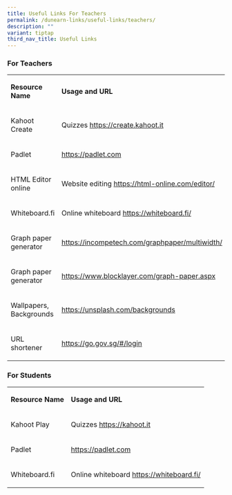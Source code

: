 ```yaml
---
title: Useful Links For Teachers
permalink: /dunearn-links/useful-links/teachers/
description: ""
variant: tiptap
third_nav_title: Useful Links
---
```

<h3>For Teachers</h3>
<p></p>
<table>
<tbody>
<tr>
<td rowspan="1" colspan="1">
<p><strong>Resource Name</strong>
</p>
</td>
<td rowspan="1" colspan="1">
<p><strong>Usage and URL</strong>
</p>
</td>
</tr>
<tr>
<td rowspan="1" colspan="1">
<p>Kahoot Create</p>
</td>
<td rowspan="1" colspan="1">
<p>Quizzes <a href="https://create.kahoot.it" rel="noopener noreferrer nofollow" target="_blank">https://create.kahoot.it</a>
</p>
</td>
</tr>
<tr>
<td rowspan="1" colspan="1">
<p>Padlet</p>
</td>
<td rowspan="1" colspan="1">
<p><a href="https://padlet.com" rel="noopener noreferrer nofollow" target="_blank">https://padlet.com</a>
</p>
</td>
</tr>
<tr>
<td rowspan="1" colspan="1">
<p>HTML Editor online</p>
</td>
<td rowspan="1" colspan="1">
<p>Website editing <a href="https://html-online.com/editor/" rel="noopener noreferrer nofollow" target="_blank">https://html-online.com/editor/</a>
</p>
</td>
</tr>
<tr>
<td rowspan="1" colspan="1">
<p>Whiteboard.fi</p>
</td>
<td rowspan="1" colspan="1">
<p>Online whiteboard <a href="https://whiteboard.fi/" rel="noopener noreferrer nofollow" target="_blank">https://whiteboard.fi/</a>
</p>
</td>
</tr>
<tr>
<td rowspan="1" colspan="1">
<p>Graph paper generator</p>
</td>
<td rowspan="1" colspan="1">
<p><a href="https://incompetech.com/graphpaper/multiwidth/" rel="noopener noreferrer nofollow" target="_blank">https://incompetech.com/graphpaper/multiwidth/</a>
</p>
</td>
</tr>
<tr>
<td rowspan="1" colspan="1">
<p>Graph paper generator</p>
</td>
<td rowspan="1" colspan="1">
<p><a href="https://www.blocklayer.com/graph-paper.aspx" rel="noopener noreferrer nofollow" target="_blank">https://www.blocklayer.com/graph-paper.aspx</a>
</p>
</td>
</tr>
<tr>
<td rowspan="1" colspan="1">
<p>Wallpapers, Backgrounds</p>
</td>
<td rowspan="1" colspan="1">
<p><a href="https://unsplash.com/backgrounds" rel="noopener noreferrer nofollow" target="_blank">https://unsplash.com/backgrounds</a>
</p>
</td>
</tr>
<tr>
<td rowspan="1" colspan="1">
<p>URL shortener</p>
</td>
<td rowspan="1" colspan="1">
<p><a href="https://go.gov.sg/#/login" rel="noopener noreferrer nofollow" target="_blank">https://go.gov.sg/#/login</a>
</p>
</td>
</tr>
</tbody>
</table>
<h3>For Students</h3>
<table>
<tbody>
<tr>
<td rowspan="1" colspan="1">
<p><strong>Resource Name</strong>
</p>
</td>
<td rowspan="1" colspan="1">
<p><strong>Usage and URL</strong>
</p>
</td>
</tr>
<tr>
<td rowspan="1" colspan="1">
<p>Kahoot Play</p>
</td>
<td rowspan="1" colspan="1">
<p>Quizzes <a href="https://kahoot.it" rel="noopener noreferrer nofollow" target="_blank">https://kahoot.it</a>
</p>
</td>
</tr>
<tr>
<td rowspan="1" colspan="1">
<p>Padlet</p>
</td>
<td rowspan="1" colspan="1">
<p><a href="https://padlet.com" rel="noopener noreferrer nofollow" target="_blank">https://padlet.com</a>
</p>
</td>
</tr>
<tr>
<td rowspan="1" colspan="1">
<p>Whiteboard.fi</p>
</td>
<td rowspan="1" colspan="1">
<p>Online whiteboard <a href="https://whiteboard.fi/" rel="noopener noreferrer nofollow" target="_blank">https://whiteboard.fi/</a>
</p>
</td>
</tr>
</tbody>
</table>
<p>&nbsp;</p>